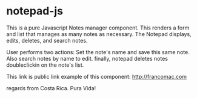 # notepad-js

This is a pure Javascript Notes manager component. This renders a form and list that manages as many notes as necessary. The Notepad displays, edits, deletes, and search notes. 

User performs two actions: Set the note's name and save this same note. Also search notes by name to edit. finally, notepad deletes notes doubleclickin on the note's list.

This link is public link example of this component: http://francomac.com

regards from Costa Rica. Pura Vida!
